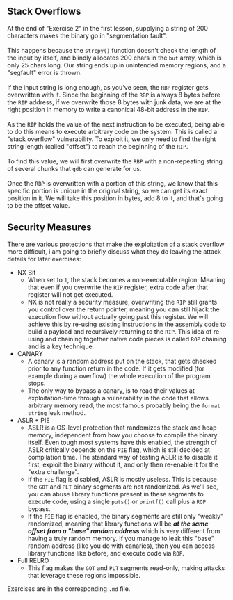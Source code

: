 ## Stack Overflows

At the end of "Exercise 2" in the first lesson, supplying a string of 200 characters makes the binary go in "segmentation fault".\
\
This happens because the `strcpy()` function doesn't check the length of the input by itself, and blindly allocates 200 chars in the `buf` array, which is only 25 chars long. Our string ends up in unintended memory regions, and a "segfault" error is thrown.\
\
If the input string is long enough, as you've seen, the `RBP` register gets overwritten with it. Since the beginning of the `RBP` is always 8 bytes before the `RIP` address, if we overwrite those 8 bytes with junk data, we are at the right position in memory to write a canonical 48-bit address in the `RIP`.\
\
As the `RIP` holds the value of the next instruction to be executed, being able to do this means to execute arbitrary code on the system. This is called a "stack overflow" vulnerability. To exploit it, we only need to find the right string length (called "offset") to reach the beginning of the `RIP`.\
\
To find this value, we will first overwrite the `RBP` with a non-repeating string of several chunks that `gdb` can generate for us.\
\
Once the `RBP` is overwritten with a portion of this string, we know that this specific portion is unique in the original string, so we can get its exact position in it. We will take this position in bytes, add 8 to it, and that's going to be the offset value.

## Security Measures

There are various protections that make the exploitation of a stack overflow more difficult, i am going to briefly discuss what they do leaving the attack details for later exercises:

- NX Bit
  - When set to `1`, the stack becomes a non-executable region. Meaning that even if you overwrite the `RIP` register, extra code after that register will not get executed. 
  - NX is not really a security measure, overwriting the `RIP` still grants you control over the return pointer, meaning you can still hijack the execution flow without actually going past this register. We will achieve this by re-using existing instructions in the assembly code to build a payload and recursively returning to the `RIP`. This idea of re-using and chaining together native code pieces is called `ROP` chaining and is a key technique.
- CANARY
  - A canary is a random address put on the stack, that gets checked prior to any function return in the code. If it gets modified (for example during a overflow) the whole execution of the program stops.
  - The only way to bypass a canary, is to read their values at exploitation-time through a vulnerability in the code that allows arbitrary memory read, the most famous probably being the `format string` leak method.
- ASLR + PIE
  - ASLR is a OS-level protection that randomizes the stack and heap memory, independent from how you choose to compile the binary itself. Even tough most systems have this enabled, the strength of ASLR critically depends on the `PIE` flag, which is still decided at compilation time. The standard way of testing ASLR is to disable it first, exploit the binary without it, and only then re-enable it for the "extra challenge".
  - If the `PIE` flag is disabled, ASLR is mostly useless. This is because the `GOT` and `PLT` binary segments are not randomized. As we'll see, you can abuse library functions present in these segments to execute code, using a single `puts()` or `printf()` call plus a `ROP` bypass.
  - If the `PIE` flag is enabled, the binary segments are still only "weakly" randomized, meaning that library functions will be _**at the same offset from a "base" random address**_ which is very different from having a truly random memory. If you manage to leak this "base" random address (like you do with canaries), then you can access library functions like before, and execute code via `ROP`.
- Full RELRO
  - This flag makes the `GOT` and `PLT` segments read-only, making attacks that leverage these regions impossible.

Exercises are in the corresponding `.md` file.
